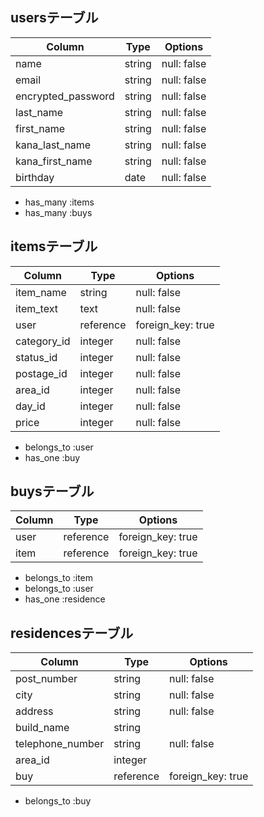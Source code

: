 ## usersテーブル

| Column             | Type   | Options     |
| ------------------ | ------ | ----------- |
| name               | string | null: false |
| email              | string | null: false |
| encrypted_password | string | null: false |
| last_name          | string | null: false |
| first_name         | string | null: false |
| kana_last_name     | string | null: false |
| kana_first_name    | string | null: false |
| birthday           | date   | null: false |

- has_many :items
- has_many :buys

## itemsテーブル

| Column        | Type      | Options           |
| ------------- | --------- | ----------------- |
| item_name     | string    | null: false       |
| item_text     | text      | null: false       |
| user          | reference | foreign_key: true |
| category_id   | integer   | null: false       |
| status_id     | integer   | null: false       |
| postage_id    | integer   | null: false       |
| area_id       | integer   | null: false       |
| day_id        | integer   | null: false       | 
| price         | integer   | null: false       | 

- belongs_to :user
- has_one :buy

## buysテーブル

| Column     | Type      | Options           |
| ---------- | --------- | ----------------- |
| user       | reference | foreign_key: true | 
| item       | reference | foreign_key: true |

- belongs_to :item
- belongs_to :user
- has_one :residence

## residencesテーブル

| Column           | Type       | Options           |  
| ---------------- | ---------- | ----------------- |
| post_number      | string     | null: false       |
| city             | string     | null: false       |
| address          | string     | null: false       |
| build_name       | string     |                   |
| telephone_number | string     | null: false       |
| area_id          | integer    |                   |
| buy              | reference  | foreign_key: true |

- belongs_to :buy